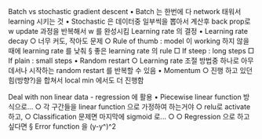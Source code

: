 Batch vs stochastic gradient descent
	• Batch 는 한번에 다 network 태워서 learning 시키는 것
	• Stochastic 은 데이터중 일부씩을 뽑아서 계산후 back prop로 w update 과정을 반복해서 w 를 완성시킴
Learning rate 의 결정
	• Learning rate decay
		○ 너무 커도, 작아도 문제
		○ Rule of thumb : model 이 working 하지 않을 때에 learning rate 를 낮춰
			§ 좋은   learning rate 의 rule
				□ If steep : long steps
				□ If plain : small steps
	• Random restart
		○ Learning rate 조절 방법중 하나로 아무데서나 시작하는 random restart 를 반복할 수 있음
	• Momentum
		○ 진행 하고 있던 힘(방향?)을 합쳐서 local min 에서도 더 진행함
	
Deal with non linear data - regression 에 활용
	• Piecewise linear function 방식으로…
		○ 각 구간들을 linear function 으로 가정하여 하는거야
		○ relu로 activate 하고,
		○ Classification 문제면 마지막에 sigmoid 로...
		○ 
		○ Regression 으로 하고싶다면
			§ Error function 을 (y-y^)^2
